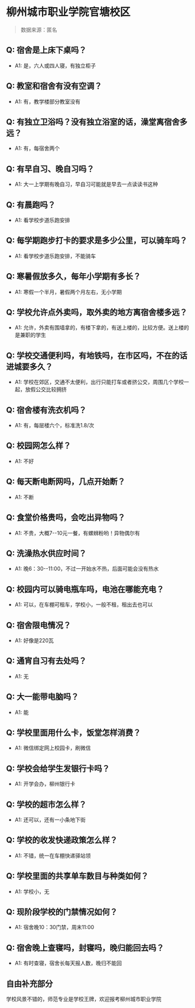# 柳州城市职业学院官塘校区

> 数据来源：匿名

## Q: 宿舍是上床下桌吗？

- A1: 是，六人或四人寝，有独立柜子

## Q: 教室和宿舍有没有空调？

- A1: 有，教学楼部分教室没有

## Q: 有独立卫浴吗？没有独立浴室的话，澡堂离宿舍多远？

- A1: 有，每宿舍两个

## Q: 有早自习、晚自习吗？

- A1: 大一上学期有晚自习，早自习可能就是早去一点读读书这种

## Q: 有晨跑吗？

- A1: 看学校步道乐跑安排

## Q: 每学期跑步打卡的要求是多少公里，可以骑车吗？

- A1: 看学校步道乐跑安排，不能骑车

## Q: 寒暑假放多久，每年小学期有多长？

- A1: 寒假一个半月，暑假两个月左右，无小学期

## Q: 学校允许点外卖吗，取外卖的地方离宿舍楼多远？

- A1: 允许，外卖有围墙拿的，有楼下拿的，有送上楼的，比较方便。送上楼的是兼职的学生

## Q: 学校交通便利吗，有地铁吗，在市区吗，不在的话进城要多久？

- A1: 学校在郊区，交通不太便利，出行只能打车或者挤公交，周围几个学校一起，放假公交比较拥挤

## Q: 宿舍楼有洗衣机吗？

- A1: 有，每层楼六个，标准洗1.8/次

## Q: 校园网怎么样？

- A1: 不好

## Q: 每天断电断网吗，几点开始断？

- A1: 不断

## Q: 食堂价格贵吗，会吃出异物吗？

- A1: 不贵，大概7--10元一餐，有螺蛳粉哟！异物偶尔有

## Q: 洗澡热水供应时间？

- A1: 晚6：30--11:00，不过一开始水不热，后面可能会没有热水

## Q: 校园内可以骑电瓶车吗，电池在哪能充电？

- A1: 可以，在车棚可租车，学校小，一般不租，租出去也可以

## Q: 宿舍限电情况？

- A1: 好像是220瓦

## Q: 通宵自习有去处吗？

- A1: 无

## Q: 大一能带电脑吗？

- A1: 能

## Q: 学校里面用什么卡，饭堂怎样消费？

- A1: 微信绑定网上校园卡，刷微信

## Q: 学校会给学生发银行卡吗？

- A1: 开学会办，柳州银行卡

## Q: 学校的超市怎么样？

- A1: 还可以，还有一小条地下街

## Q: 学校的收发快递政策怎么样？

- A1: 不错，统一在车棚快递驿站领

## Q: 学校里面的共享单车数目与种类如何？

- A1: 学校小，无

## Q: 现阶段学校的门禁情况如何？

- A1: 宿舍晚10：30门禁，周末11:00

## Q: 宿舍晚上查寝吗，封寝吗，晚归能回去吗？

- A1: 有时查寝，宿舍长每天报人数，晚归不能回

## 自由补充部分

学校风景不错的，师范专业是学校王牌，欢迎报考柳州城市职业学院